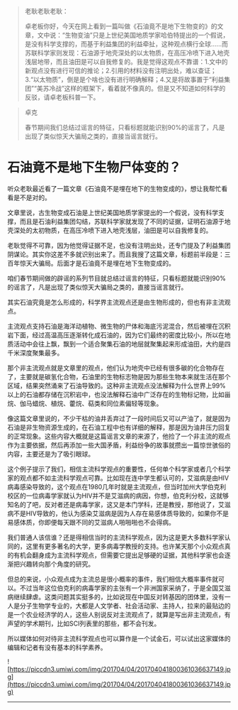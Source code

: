 > 老耿老耿老耿：
> 
> 卓老板你好，今天在网上看到一篇叫做《石油竟不是地下生物变的》的文章，文中说：“生物变油”只是上世纪美国地质学家哈伯特提出的一个假说，是没有科学支撑的，而基于利益集团的利益牵扯，这种观点横行全球……而苏联科学家则发现：石油源于地壳深处的以太物质，在高压冷喷下进入地壳浅层地带，而且油田是可以自我修复的。我是觉得这观点不靠谱：1.文中的新观点没有进行可信的推论；2.引用的材料没有注明出处，难以查证；3.“以太物质”，倒是是个啥也没有进行明确解释；4.又是将故事置于“利益集团”“美苏冷战”这样的框架下，看着就不像真的。但是又不知道如何科学的反驳，请卓老板科普一下。

> 卓克
> 
> 春节期间我们总结过谣言的特征，只看标题就能识别90%的谣言了，凡是出现了类似惊天大骗局之类的，直接当谣言就行。

# 石油竟不是地下生物尸体变的？

听众老耿最近看了一篇文章《石油竟不是埋在地下的生物变成的》，想让我帮忙看看是不是对的。

文章里说，古生物变成石油是上世纪美国地质学家提出的一个假说，没有科学支撑，而且是石油利益集团勾结，苏联科学家就发现了不同的证据，证明石油源于地壳深处的太初物质，在高压冷喷下进入地壳浅层，油田是可以自我修复的。

老耿觉得不可靠，因为他觉得证据不足，也没有注明出处，还专门提及了利益集团阴谋论。其实你这差不多就识别出来了。而且我搜了这篇文章，标题前半段是：三百年惊天大骗局。后面才是石油竟不是埋在地下生物变成的。

咱们春节期间做的辟谣的系列节目就总结过谣言的特征，只看标题就能识别90%的谣言了，凡是出现了类似惊天大骗局之类的，直接当谣言就行。

其实石油究竟是怎么形成的，科学界主流观点还是由生物形成的，但也有非主流观点。

主流观点支持石油是海洋动植物、微生物的尸体和海底污泥混合，然后被埋在沉积岩下面，经过高温高压逐渐转化成石油的，因为它们最终的密度比较小，所以在地质活动中会往上飘，飘到一个适合聚集石油的地层就聚集起来形成油田，大约是四千米深度聚集最多。

那个非主流观点就是文章里的观点，他们认为地壳中已经有很多碳的化合物存在了，主要就是碳氢化合物，石油里的生物标志物是因为那些生物本来就生活在那个区域，结果突然涌来了石油导致的。这种非主流观点没法解释为什么世界上99%以上的石油都存储在沉积岩中，也没法解释石油中广泛存在的生物标记物，比如甾烷、伽马蜡烷、植烷、藿烷、萜类和同位素偏轻等现象。

像这篇文章里说的，不少干枯的油井丢弃过了一段时间后又可以产油了，就是因为石油是非生物资源生成的，在石油工程中也有详细的解释，那是因为油井压力回复的正常现象。这些内容大概就是这篇谣言文章的来源了，他捡了一个非主流的观点作为主要依据，然后再添加一些大国矛盾，利益纷争的故事就攒出一篇惊世骇俗的内容，主要还是为了吸引眼球。

这个例子提示了我们，相信主流科学观点的重要性，任何单个科学家或者几个科学家的观点都不如主流科学观点可靠。比如现在连中学生都认可的，艾滋病是由HIV病毒感染导致的，这个观点在1980几年时就是主流观点，但当时加州大学伯克利校区的一位病毒学家就认为HIV并不是艾滋病的病因，你想，伯克利分校，这就够知名的了吧，反对者还是病毒学家，这又是本门学科，还是教授，那他说了，艾滋病不是HIV导致的，他认为感染艾滋病是因为人存在易感体质导致的，如果你不是易感体质，你即便每天跟不同的艾滋病人啪啪啪也不会得病。

我们普通人该信谁？还是得相信当时的主流科学观点，因为这是更大多数科学家认同的，这里有更多著名的大学，更多病毒学教授的支持。也许某天那个小众观点真的有机会翻身成为主流科学观点，但需要它提出足够硬的证据，其他科学家也会逐渐把兴趣转向那个角度的研究。

但总的来说，小众观点成为主流总是很小概率的事件，我们相信大概率事件就可以。不过当年这位伯克利的病毒学家的主张有一个非洲国家采纳了，于是全国艾滋病继续肆虐。这类问题其实挺多的，比如说现在中国反对转基因的团体里，没有一人是分子生物学专业的，大都是人文学者、社会活动家、主持人，拉来的最贴边的是一个农业经济学的人，这些人别说反对主流观点了，就算是写出非主流观点，有声望的学术期刊，比如SCI列表里的那些，都不会刊发。

所以媒体如何对待非主流科学观点也可以算作是一个试金石，可以试出这家媒体的编辑和记者有没有基本的科学素养。

![https://piccdn3.umiwi.com/img/201704/04/201704041800361036637149.jpg](https://piccdn3.umiwi.com/img/201704/04/201704041800361036637149.jpg)

---
